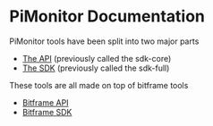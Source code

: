 # PiMonitor Documentation

PiMonitor tools have been split into two major parts

- [The API](./api/ReadMe.md) (previously called the sdk-core)
- [The SDK](./sdk/ReadMe.md) (previously called the sdk-full)

These tools are all made on top of bitframe tools

- [Bitframe API](../bitframe/api/ReadMe.md)
- [Bitframe SDK](../bitframe/sdk/ReadMe.md)
